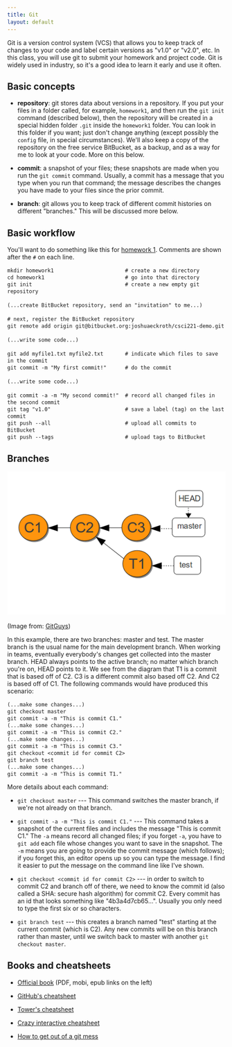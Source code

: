 ```yaml
---
title: Git
layout: default
---
```


Git is a version control system (VCS) that allows you to keep track of
changes to your code and label certain versions as "v1.0" or "v2.0",
etc. In this class, you will use git to submit your homework and
project code. Git is widely used in industry, so it's a good idea to
learn it early and use it often.

## Basic concepts

- **repository**: git stores data about versions in a repository. If
  you put your files in a folder called, for example, `homework1`, and
  then run the `git init` command (described below), then the
  repository will be created in a special hidden folder `.git` inside
  the `homework1` folder. You can look in this folder if you want;
  just don't change anything (except possibly the `config` file, in
  special circumstances). We'll also keep a copy of the repository on
  the free service BitBucket, as a backup, and as a way for me to
  look at your code. More on this below.
  
- **commit**: a snapshot of your files; these snapshots are made when
  you run the `git commit` command. Usually, a commit has a message
  that you type when you run that command; the message describes the
  changes you have made to your files since the prior commit.

- **branch**: git allows you to keep track of different commit
  histories on different "branches." This will be discussed more
  below.

## Basic workflow

You'll want to do something like this for
[homework 1](/homework/homework-1.html). Comments are shown after the
`#` on each line.

    mkdir homework1                       # create a new directory
    cd homework1                          # go into that directory
    git init                              # create a new empty git repository

    (...create BitBucket repository, send an "invitation" to me...)

    # next, register the BitBucket repository
    git remote add origin git@bitbucket.org:joshuaeckroth/csci221-demo.git

    (...write some code...)

    git add myfile1.txt myfile2.txt       # indicate which files to save in the commit
    git commit -m "My first commit!"      # do the commit

    (...write some code...)

    git commit -a -m "My second commit!"  # record all changed files in the second commit
    git tag "v1.0"                        # save a label (tag) on the last commit
    git push --all                        # upload all commits to BitBucket
    git push --tags                       # upload tags to BitBucket

## Branches

![git branches](/images/git-branches.png "git branches")

(Image from:
[GitGuys](http://www.gitguys.com/topics/merging-branches-without-a-conflict/))

In this example, there are two branches: master and test. The master
branch is the usual name for the main development branch. When working
in teams, eventually everybody's changes get collected into the master
branch. HEAD always points to the active branch; no matter which
branch you're on, HEAD points to it. We see from the diagram that T1
is a commit that is based off of C2. C3 is a different commit also
based off C2. And C2 is based off of C1. The following commands would
have produced this scenario:

    (...make some changes...)
    git checkout master
    git commit -a -m "This is commit C1."
    (...make some changes...)
    git commit -a -m "This is commit C2."
    (...make some changes...)
    git commit -a -m "This is commit C3."
    git checkout <commit id for commit C2>
    git branch test
    (...make some changes...)
    git commit -a -m "This is commit T1."

More details about each command:

- `git checkout master` --- This command switches the master branch,
  if we're not already on that branch.
  
- `git commit -a -m "This is commit C1."` --- This command takes a
  snapshot of the current files and includes the message "This is
  commit C1." The `-a` means record all changed files; if you forget
  `-a`, you have to `git add` each file whose changes you want to save
  in the snapshot. The `-m` means you are going to provide the commit
  message (which follows); if you forget this, an editor opens up so
  you can type the message. I find it easier to put the message on the
  command line like I've shown.
  
- `git checkout <commit id for commit C2>` --- in order to switch to
  commit C2 and branch off of there, we need to know the commit id
  (also called a SHA: secure hash algorithm) for commit C2. Every
  commit has an id that looks something like "4b3a4d7cb65...". Usually
  you only need to type the first six or so characters.
  
- `git branch test` --- this creates a branch named "test" starting
  at the current commit (which is C2). Any new commits will be on this
  branch rather than master, until we switch back to master with
  another `git checkout master`.

## Books and cheatsheets

- [Official book](http://git-scm.com/book) (PDF, mobi, epub links on the left)

- [GitHub's cheatsheet](https://github.com/github/training-materials/blob/master/downloads/github-git-cheat-sheet.pdf?raw=true)

- [Tower's cheatsheet](http://www.git-tower.com/blog/git-cheat-sheet-detail/)

- [Crazy interactive cheatsheet](http://ndpsoftware.com/git-cheatsheet.html)

- [How to get out of a git mess](http://justinhileman.info/article/git-pretty/git-pretty.png)

